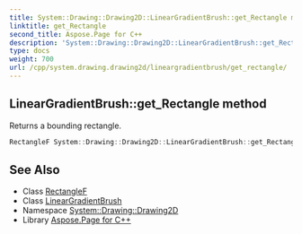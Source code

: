 ```yaml
---
title: System::Drawing::Drawing2D::LinearGradientBrush::get_Rectangle method
linktitle: get_Rectangle
second_title: Aspose.Page for C++
description: 'System::Drawing::Drawing2D::LinearGradientBrush::get_Rectangle method. Returns a bounding rectangle in C++.'
type: docs
weight: 700
url: /cpp/system.drawing.drawing2d/lineargradientbrush/get_rectangle/
---
```

## LinearGradientBrush::get_Rectangle method


Returns a bounding rectangle.

```cpp
RectangleF System::Drawing::Drawing2D::LinearGradientBrush::get_Rectangle()
```

## See Also

* Class [RectangleF](../../../system.drawing/rectanglef/)
* Class [LinearGradientBrush](../)
* Namespace [System::Drawing::Drawing2D](../../)
* Library [Aspose.Page for C++](../../../)
